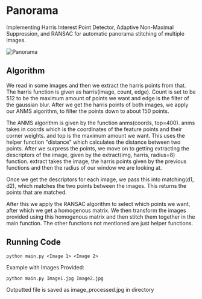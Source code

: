 # Panorama

Implementing Harris Interest Point Detector, Adaptive Non-Maximal Suppression, and RANSAC for automatic panorama stitching of multiple images.

![Panorama](http://i.imgur.com/iuiBMYs.png)

## Algorithm

We read in some images and then we extract the harris points from that. The harris function is given as harris(image, count, edge). Count is set to be 512 to be the maximum amount of points we want and edge is the filter of the gaussian blur. After we get the harris points of both images, we apply our ANMS algorithm, to filter the points down to about 150 points. 

The ANMS algorithm is given by the function anms(coords, top=400). anms takes in coords which is the coordinates of the feature points and their corner weights. and top is the maximum amount we want. This uses the helper function "distance" which calculates the distance between two points. After we surpress the points, we move on to getting extracting the descriptors of the image, given by the extract(img, harris, radius=8) function. extract takes the image, the harris points given by the previous functions and then the radius of our window we are looking at. 

Once we get the descriptors for each image, we pass this into matching(d1, d2), which matches the two points between the images. This returns the points that are matched.

After this we apply the RANSAC algorithm to select which points we want, after which we get a homogenous matrix. We then transform the images provided using this homogenous matrix and then stitch them together in the main function. The other functions not mentioned are just helper functions.

## Running Code
```
python main.py <Image 1> <Image 2>
```

Example with Images Provided:
``` 
python main.py Image1.jpg Image2.jpg
```
Outputted file is saved as image_processed.jpg in directory

